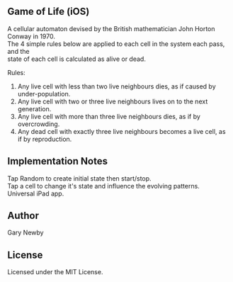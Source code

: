 Game of Life (iOS)
------------------
A cellular automaton devised by the British mathematician John Horton Conway in 1970.  
The 4 simple rules below are applied to each cell in the system each pass, and the  
state of each cell is calculated as alive or dead.  

Rules:  
1. Any live cell with less than two live neighbours dies, as if caused by under-population.  
2. Any live cell with two or three live neighbours lives on to the next generation.  
3. Any live cell with more than three live neighbours dies, as if by overcrowding.  
4. Any dead cell with exactly three live neighbours becomes a live cell, as if by reproduction.  

Implementation Notes
--------------------
Tap Random to create initial state then start/stop.  
Tap a cell to change it's state and influence the evolving patterns.  
Universal iPad app.  

Author
------
Gary Newby

License
-------
Licensed under the MIT License.

